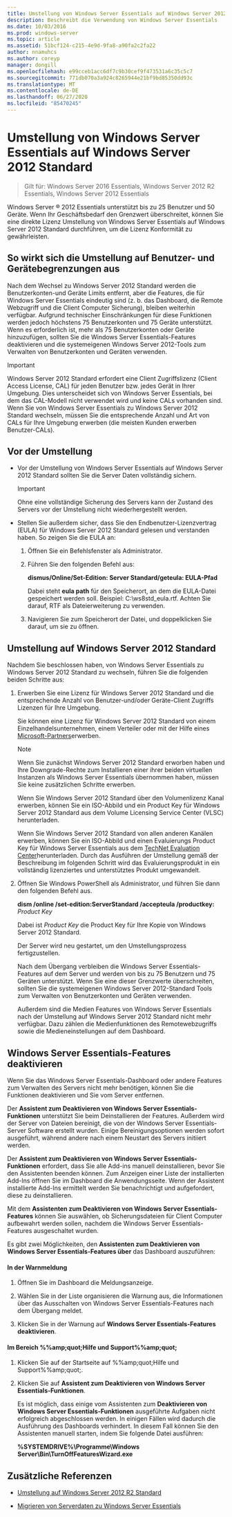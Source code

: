 ```yaml
---
title: Umstellung von Windows Server Essentials auf Windows Server 2012 Standard
description: Beschreibt die Verwendung von Windows Server Essentials
ms.date: 10/03/2016
ms.prod: windows-server
ms.topic: article
ms.assetid: 51bcf124-c215-4e9d-9fa8-a90fa2c2fa22
author: nnamuhcs
ms.author: coreyp
manager: dongill
ms.openlocfilehash: e99cceb1acc6df7c9b30cef9f473531a6c35c5c7
ms.sourcegitcommit: 771db070a3a924c8265944e21bf9bd85350dd93c
ms.translationtype: MT
ms.contentlocale: de-DE
ms.lasthandoff: 06/27/2020
ms.locfileid: "85470245"
---
```

# <a name="transition-from-windows-server-essentials-to-windows-server-2012-standard"></a>Umstellung von Windows Server Essentials auf Windows Server 2012 Standard

>Gilt für: Windows Server 2016 Essentials, Windows Server 2012 R2 Essentials, Windows Server 2012 Essentials

 Windows Server &reg; 2012 Essentials unterstützt bis zu 25 Benutzer und 50 Geräte. Wenn Ihr Geschäftsbedarf den Grenzwert überschreitet, können Sie eine direkte Lizenz Umstellung von Windows Server Essentials auf Windows Server 2012 Standard durchführen, um die Lizenz Konformität zu gewährleisten.

## <a name="how-the-transition-affects-user-and-device-limits"></a>So wirkt sich die Umstellung auf Benutzer- und Gerätebegrenzungen aus
 Nach dem Wechsel zu Windows Server 2012 Standard werden die Benutzerkonten-und Geräte Limits entfernt, aber die Features, die für Windows Server Essentials eindeutig sind (z. b. das Dashboard, die Remote Webzugriff und die Client Computer Sicherung), bleiben weiterhin verfügbar. Aufgrund technischer Einschränkungen für diese Funktionen werden jedoch höchstens 75 Benutzerkonten und 75 Geräte unterstützt. Wenn es erforderlich ist, mehr als 75 Benutzerkonten oder Geräte hinzuzufügen, sollten Sie die Windows Server Essentials-Features deaktivieren und die systemeigenen Windows Server 2012-Tools zum Verwalten von Benutzerkonten und Geräten verwenden.

> [!IMPORTANT]
>   Windows Server 2012 Standard erfordert eine Client Zugriffslizenz (Client Access License, CAL) für jeden Benutzer bzw. jedes Gerät in Ihrer Umgebung. Dies unterscheidet sich von Windows Server Essentials, bei dem das CAL-Modell nicht verwendet wird und keine CALs vorhanden sind.  Wenn Sie von Windows Server Essentials zu Windows Server 2012 Standard wechseln, müssen Sie die entsprechende Anzahl und Art von CALs für Ihre Umgebung erwerben (die meisten Kunden erwerben Benutzer-CALs).

## <a name="before-the-transition"></a>Vor der Umstellung

-   Vor der Umstellung von Windows Server Essentials auf Windows Server 2012 Standard sollten Sie die Server Daten vollständig sichern.

    > [!IMPORTANT]
    >  Ohne eine vollständige Sicherung des Servers kann der Zustand des Servers vor der Umstellung nicht wiederhergestellt werden.

-   Stellen Sie außerdem sicher, dass Sie den Endbenutzer-Lizenzvertrag (EULA) für Windows Server 2012 Standard gelesen und verstanden haben. So zeigen Sie die EULA an:

    1.  Öffnen Sie ein Befehlsfenster als Administrator.

    2.  Führen Sie den folgenden Befehl aus:

         **dismus/Online/Set-Edition: Server Standard/geteula: EULA-Pfad**

         Dabei steht **eula path** für den Speicherort, an dem die EULA-Datei gespeichert werden soll. Beispiel: C:\ws8std_eula.rtf.  Achten Sie darauf, RTF als Dateierweiterung zu verwenden.

    3.  Navigieren Sie zum Speicherort der Datei, und doppelklicken Sie darauf, um sie zu öffnen.

## <a name="transition-to--windows-server-2012-standard"></a>Umstellung auf Windows Server 2012 Standard
 Nachdem Sie beschlossen haben, von Windows Server Essentials zu Windows Server 2012 Standard zu wechseln, führen Sie die folgenden beiden Schritte aus:

1. Erwerben Sie eine Lizenz für Windows Server 2012 Standard und die entsprechende Anzahl von Benutzer-und/oder Geräte-Client Zugriffs Lizenzen für Ihre Umgebung.

    Sie können eine Lizenz für Windows Server 2012 Standard von einem Einzelhandelsunternehmen, einem Verteiler oder mit der Hilfe eines [Microsoft-Partners](https://pinpoint.microsoft.com/SelectCulture.aspx)erwerben.

   > [!NOTE]
   >  Wenn Sie zunächst Windows Server 2012 Standard erworben haben und Ihre Downgrade-Rechte zum Installieren einer ihrer beiden virtuellen Instanzen als Windows Server Essentials übernommen haben, müssen Sie keine zusätzlichen Schritte erwerben.
   >
   >  Wenn Sie Windows Server 2012 Standard über den Volumenlizenz Kanal erwerben, können Sie ein ISO-Abbild und ein Product Key für Windows Server 2012 Standard aus dem Volume Licensing Service Center (VLSC) herunterladen.
   >
   >  Wenn Sie Windows Server 2012 Standard von allen anderen Kanälen erwerben, können Sie ein ISO-Abbild und einen Evaluierungs Product Key für Windows Server Essentials aus dem [TechNet Evaluation Center](https://technet.microsoft.com/evalcenter/jj659306.aspx)herunterladen. Durch das Ausführen der Umstellung gemäß der Beschreibung im folgenden Schritt wird das Evaluierungsprodukt in ein vollständig lizenziertes und unterstütztes Produkt umgewandelt.

2. Öffnen Sie Windows PowerShell als Administrator, und führen Sie dann den folgenden Befehl aus.

    **dism /online /set-edition:ServerStandard /accepteula /productkey:** *Product Key*

    Dabei ist *Product Key* die Product Key für Ihre Kopie von Windows Server 2012 Standard.

    Der Server wird neu gestartet, um den Umstellungsprozess fertigzustellen.

   Nach dem Übergang verbleiben die Windows Server Essentials-Features auf dem Server und werden von bis zu 75 Benutzern und 75 Geräten unterstützt. Wenn Sie eine dieser Grenzwerte überschreiten, sollten Sie die systemeigenen Windows Server 2012-Standard Tools zum Verwalten von Benutzerkonten und Geräten verwenden.

   Außerdem sind die Medien Features von Windows Server Essentials nach der Umstellung auf Windows Server 2012 Standard nicht mehr verfügbar. Dazu zählen die Medienfunktionen des Remotewebzugriffs sowie die Medieneinstellungen auf dem Dashboard.

## <a name="turn-off--windows-server-essentials-features"></a>Windows Server Essentials-Features deaktivieren
 Wenn Sie das Windows Server Essentials-Dashboard oder andere Features zum Verwalten des Servers nicht mehr benötigen, können Sie die Funktionen deaktivieren und Sie vom Server entfernen.

 Der **Assistent zum Deaktivieren von Windows Server Essentials-Funktionen** unterstützt Sie beim Deinstallieren der Features. Außerdem wird der Server von Dateien bereinigt, die von der Windows Server Essentials-Server Software erstellt wurden.  Einige Bereinigungsoptionen werden sofort ausgeführt, während andere nach einem Neustart des Servers initiiert werden.

 Der **Assistent zum Deaktivieren von Windows Server Essentials-Funktionen** erfordert, dass Sie alle Add-ins manuell deinstallieren, bevor Sie den Assistenten beenden können. Zum Anzeigen einer Liste der installierten Add-Ins öffnen Sie im Dashboard die Anwendungsseite. Wenn der Assistent installierte Add-Ins ermittelt werden Sie benachrichtigt und aufgefordert, diese zu deinstallieren.

 Mit dem **Assistenten zum Deaktivieren von Windows Server Essentials-Features** können Sie auswählen, ob Sicherungsdateien für Client Computer aufbewahrt werden sollen, nachdem die Windows Server Essentials-Features ausgeschaltet wurden.

 Es gibt zwei Möglichkeiten, den **Assistenten zum Deaktivieren von Windows Server Essentials-Features über** das Dashboard auszuführen:

#### <a name="from-the-alert"></a>In der Warnmeldung

1.  Öffnen Sie im Dashboard die Meldungsanzeige.

2.  Wählen Sie in der Liste organisieren die Warnung aus, die Informationen über das Ausschalten von Windows Server Essentials-Features nach dem Übergang meldet.

3.  Klicken Sie in der Warnung auf **Windows Server Essentials-Features deaktivieren**.

#### <a name="from-the-get-help-and-support-pane"></a>Im Bereich %%amp;quot;Hilfe und Support%%amp;quot;

1. Klicken Sie auf der Startseite auf %%amp;quot;Hilfe und Support%%amp;quot;.

2. Klicken Sie auf **Assistent zum Deaktivieren von Windows Server Essentials-Funktionen**.

   Es ist möglich, dass einige vom Assistenten zum **Deaktivieren von Windows Server Essentials-Funktionen** ausgeführte Aufgaben nicht erfolgreich abgeschlossen werden. In einigen Fällen wird dadurch die Ausführung des Dashboards verhindert. In diesem Fall können Sie den Assistenten manuell starten, indem Sie folgende Datei ausführen:

   **%SYSTEMDRIVE%\Programme\Windows Server\Bin\TurnOffFeaturesWizard.exe**

## <a name="additional-references"></a>Zusätzliche Referenzen


-   [Umstellung auf Windows Server 2012 R2 Standard](Transition-from-Windows-Server-2012-R2-Essentials-to-Windows-Server-2012-R2-Standard.md)

-   [Migrieren von Serverdaten zu Windows Server Essentials](Migrate-Server-Data-to-Windows-Server-Essentials.md)

